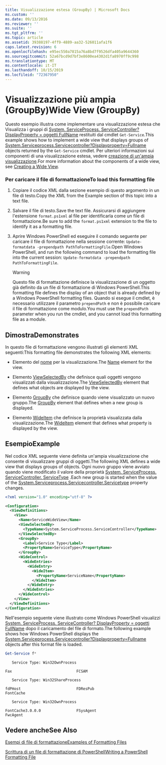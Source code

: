 ```yaml
---
title: Visualizzazione estesa (GroupBy) | Microsoft Docs
ms.custom: ''
ms.date: 09/13/2016
ms.reviewer: ''
ms.suite: ''
ms.tgt_pltfrm: ''
ms.topic: article
ms.assetid: 39388197-4ff9-4889-aa32-526011afa1f6
caps.latest.revision: 6
ms.openlocfilehash: e95ec550a7815a76a8bd7f9526dfa405a9644360
ms.sourcegitcommit: 52a67bcd9d7bf3e8600ea4302d1fa8970ff9c998
ms.translationtype: MT
ms.contentlocale: it-IT
ms.lasthandoff: 10/15/2019
ms.locfileid: "72367950"
---
```

# <a name="wide-view-groupby"></a><span data-ttu-id="9ae7d-102">Visualizzazione più ampia (GroupBy)</span><span class="sxs-lookup"><span data-stu-id="9ae7d-102">Wide View (GroupBy)</span></span>

<span data-ttu-id="9ae7d-103">Questo esempio illustra come implementare una visualizzazione estesa che Visualizza i gruppi di [System. ServiceProcess. ServiceController? DisplayProperty = oggetti FullName](/dotnet/api/System.ServiceProcess.ServiceController) restituiti dal cmdlet `Get-Service`.</span><span class="sxs-lookup"><span data-stu-id="9ae7d-103">This example shows how to implement a wide view that displays groups of [System.Serviceprocess.Servicecontroller?Displayproperty=Fullname](/dotnet/api/System.ServiceProcess.ServiceController) objects returned by the `Get-Service` cmdlet.</span></span> <span data-ttu-id="9ae7d-104">Per ulteriori informazioni sui componenti di una visualizzazione estesa, vedere [creazione di un'ampia visualizzazione](./creating-a-wide-view.md).</span><span class="sxs-lookup"><span data-stu-id="9ae7d-104">For more information about the components of a wide view, see [Creating a Wide View](./creating-a-wide-view.md).</span></span>

### <a name="to-load-this-formatting-file"></a><span data-ttu-id="9ae7d-105">Per caricare il file di formattazione</span><span class="sxs-lookup"><span data-stu-id="9ae7d-105">To load this formatting file</span></span>

1. <span data-ttu-id="9ae7d-106">Copiare il codice XML dalla sezione esempio di questo argomento in un file di testo.</span><span class="sxs-lookup"><span data-stu-id="9ae7d-106">Copy the XML from the Example section of this topic into a text file.</span></span>

2. <span data-ttu-id="9ae7d-107">Salvare il file di testo.</span><span class="sxs-lookup"><span data-stu-id="9ae7d-107">Save the text file.</span></span> <span data-ttu-id="9ae7d-108">Assicurarsi di aggiungere l'estensione `format.ps1xml` al file per identificarla come un file di formattazione.</span><span class="sxs-lookup"><span data-stu-id="9ae7d-108">Be sure to add the `format.ps1xml` extension to the file to identify it as a formatting file.</span></span>

3. <span data-ttu-id="9ae7d-109">Aprire Windows PowerShell ed eseguire il comando seguente per caricare il file di formattazione nella sessione corrente: `Update-formatdata -prependpath PathToFormattingFile`.</span><span class="sxs-lookup"><span data-stu-id="9ae7d-109">Open Windows PowerShell, and run the following command to load the formatting file into the current session: `Update-formatdata -prependpath PathToFormattingFile`.</span></span>

   > [!WARNING]
   > <span data-ttu-id="9ae7d-110">Questo file di formattazione definisce la visualizzazione di un oggetto già definito da un file di formattazione di Windows PowerShell.</span><span class="sxs-lookup"><span data-stu-id="9ae7d-110">This formatting file defines the display of an object that is already defined by a Windows PowerShell formatting files.</span></span> <span data-ttu-id="9ae7d-111">Quando si esegue il cmdlet, è necessario utilizzare il parametro `prependPath` e non è possibile caricare il file di formattazione come modulo.</span><span class="sxs-lookup"><span data-stu-id="9ae7d-111">You must use the `prependPath` parameter when you run the cmdlet, and you cannot load this formatting file as a module.</span></span>

## <a name="demonstrates"></a><span data-ttu-id="9ae7d-112">Dimostra</span><span class="sxs-lookup"><span data-stu-id="9ae7d-112">Demonstrates</span></span>

<span data-ttu-id="9ae7d-113">In questo file di formattazione vengono illustrati gli elementi XML seguenti:</span><span class="sxs-lookup"><span data-stu-id="9ae7d-113">This formatting file demonstrates the following XML elements:</span></span>

- <span data-ttu-id="9ae7d-114">Elemento del [nome](./name-element-for-view-format.md) per la visualizzazione.</span><span class="sxs-lookup"><span data-stu-id="9ae7d-114">The [Name](./name-element-for-view-format.md) element for the view.</span></span>

- <span data-ttu-id="9ae7d-115">Elemento [ViewSelectedBy](./viewselectedby-element-format.md) che definisce quali oggetti vengono visualizzati dalla visualizzazione.</span><span class="sxs-lookup"><span data-stu-id="9ae7d-115">The [ViewSelectedBy](./viewselectedby-element-format.md) element that defines what objects are displayed by the view.</span></span>

- <span data-ttu-id="9ae7d-116">Elemento [GroupBy](./groupby-element-for-view-format.md) che definisce quando viene visualizzato un nuovo gruppo.</span><span class="sxs-lookup"><span data-stu-id="9ae7d-116">The [GroupBy](./groupby-element-for-view-format.md) element that defines when a new group is displayed.</span></span>

- <span data-ttu-id="9ae7d-117">Elemento [WideItem](./wideitem-element-for-widecontrol-format.md) che definisce la proprietà visualizzata dalla visualizzazione.</span><span class="sxs-lookup"><span data-stu-id="9ae7d-117">The [WideItem](./wideitem-element-for-widecontrol-format.md) element that defines what property is displayed by the view.</span></span>

## <a name="example"></a><span data-ttu-id="9ae7d-118">Esempio</span><span class="sxs-lookup"><span data-stu-id="9ae7d-118">Example</span></span>

<span data-ttu-id="9ae7d-119">Nel codice XML seguente viene definita un'ampia visualizzazione che consente di visualizzare gruppi di oggetti.</span><span class="sxs-lookup"><span data-stu-id="9ae7d-119">The following XML defines a wide view that displays groups of objects.</span></span> <span data-ttu-id="9ae7d-120">Ogni nuovo gruppo viene avviato quando viene modificato il valore della proprietà [System. ServiceProcess. ServiceController. ServiceType](/dotnet/api/System.ServiceProcess.ServiceController.ServiceType) .</span><span class="sxs-lookup"><span data-stu-id="9ae7d-120">Each new group is started when the value of the [System.Serviceprocess.Servicecontroller.Servicetype](/dotnet/api/System.ServiceProcess.ServiceController.ServiceType) property changes.</span></span>

```xml
<?xml version="1.0" encoding="utf-8" ?>

<Configuration>
  <ViewDefinitions>
    <View>
      <Name>ServiceWideView</Name>
      <ViewSelectedBy>
        <TypeName>System.ServiceProcess.ServiceController</TypeName>
      </ViewSelectedBy>
      <GroupBy>
        <Label>Service Type</Label>
        <PropertyName>ServiceType</PropertyName>
      </GroupBy>
      <WideControl>
        <WideEntries>
          <WideEntry>
            <WideItem>
              <PropertyName>ServiceName</PropertyName>
            </WideItem>
          </WideEntry>
        </WideEntries>
      </WideControl>
    </View>
  </ViewDefinitions>
</Configuration>
```

<span data-ttu-id="9ae7d-121">Nell'esempio seguente viene illustrato come Windows PowerShell visualizzi [System. ServiceProcess. ServiceController? DisplayProperty = oggetti FullName](/dotnet/api/System.ServiceProcess.ServiceController) dopo il caricamento del file di formato.</span><span class="sxs-lookup"><span data-stu-id="9ae7d-121">The following example shows how Windows PowerShell displays the [System.Serviceprocess.Servicecontroller?Displayproperty=Fullname](/dotnet/api/System.ServiceProcess.ServiceController) objects after this format file is loaded.</span></span>

```powershell
Get-Service f*
```

```output
   Service Type: Win32OwnProcess

Fax                             FCSAM

   Service Type: Win32ShareProcess

fdPHost                         FDResPub
FontCache

   Service Type: Win32OwnProcess

FontCache3.0.0.0                FSysAgent
FwcAgent
```

## <a name="see-also"></a><span data-ttu-id="9ae7d-122">Vedere anche</span><span class="sxs-lookup"><span data-stu-id="9ae7d-122">See Also</span></span>

[<span data-ttu-id="9ae7d-123">Esempi di file di formattazione</span><span class="sxs-lookup"><span data-stu-id="9ae7d-123">Examples of Formatting Files</span></span>](./examples-of-formatting-files.md)

[<span data-ttu-id="9ae7d-124">Scrittura di un file di formattazione di PowerShell</span><span class="sxs-lookup"><span data-stu-id="9ae7d-124">Writing a PowerShell Formatting File</span></span>](./writing-a-powershell-formatting-file.md)
